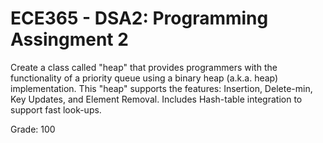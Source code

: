 # ECE365 - DSA2: Programming Assingment 2

Create a class called "heap" that provides programmers with the functionality of a priority queue using a binary heap (a.k.a. heap) implementation. This "heap" supports the features: Insertion, Delete-min, Key Updates, and Element Removal. Includes Hash-table integration to support fast look-ups.

Grade: 100 